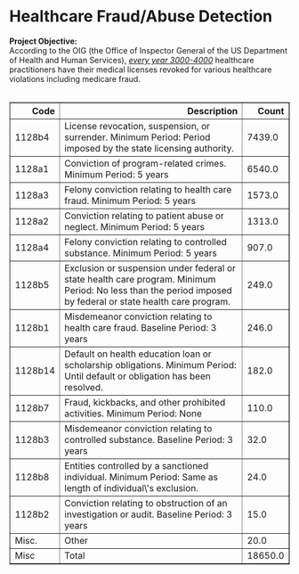 <div class="cell text_cell rendered unselected" tabindex="2">
<div class="inner_cell">
<div class="text_cell_render rendered_html" tabindex="-1">
<h1 id="Project-1:-Doctor-or-Drug-Dealer?">Healthcare Fraud/Abuse Detection</h1>
</div>
</div>
</div>
<div class="cell text_cell unselected rendered" tabindex="2">
<div class="prompt input_prompt"><strong>Project Objective:</strong></div>
<div class="prompt input_prompt">According to the OIG (the Office of Inspector General of the US Department of Health and Human Services), <span style="text-decoration: underline;"><em>every year 3000-4000</em></span> healthcare practitioners have their medical licenses revoked for various healthcare violations including medicare fraud.&nbsp;</div>
<br />
<table border="1" class="dataframe">  <thead>    <tr style="text-align: right;">      <th>Code</th>      <th>Description</th>      <th>Count</th>    </tr>  </thead>  <tbody>    <tr>      <td>1128b4</td>      <td>License revocation, suspension, or surrender. Minimum Period: Period imposed by the state licensing authority.</td>      <td>7439.0</td>    </tr>    <tr>      <td>1128a1</td>      <td>Conviction of program-related crimes. Minimum Period: 5 years</td>      <td>6540.0</td>    </tr>    <tr>      <td>1128a3</td>      <td>Felony conviction relating to health care fraud. Minimum Period: 5 years</td>      <td>1573.0</td>    </tr>    <tr>      <td>1128a2</td>      <td>Conviction relating to patient abuse or neglect. Minimum Period: 5 years</td>      <td>1313.0</td>    </tr>    <tr>      <td>1128a4</td>      <td>Felony conviction relating to controlled substance. Minimum Period: 5 years</td>      <td>907.0</td>    </tr>    <tr>      <td>1128b5</td>      <td>Exclusion or suspension under federal or state health care program. Minimum Period: No less than the period imposed by federal or state health care program.</td>      <td>249.0</td>    </tr>    <tr>      <td>1128b1</td>      <td>Misdemeanor conviction relating to health care fraud. Baseline Period: 3 years</td>      <td>246.0</td>    </tr>    <tr>      <td>1128b14</td>      <td>Default on health education loan or scholarship obligations. Minimum Period: Until default or obligation has been resolved.</td>      <td>182.0</td>    </tr>    <tr>      <td>1128b7</td>      <td>Fraud, kickbacks, and other prohibited activities. Minimum Period: None</td>      <td>110.0</td>    </tr>    <tr>      <td>1128b3</td>      <td>Misdemeanor conviction relating to controlled substance. Baseline Period: 3 years</td>      <td>32.0</td>    </tr>    <tr>      <td>1128b8</td>      <td>Entities controlled by a sanctioned individual. Minimum Period: Same as length of individual\'s exclusion.</td>      <td>24.0</td>    </tr>    <tr>      <td>1128b2</td>      <td>Conviction relating to obstruction of an investigation or audit. Baseline Period: 3 years</td>      <td>15.0</td>    </tr>    <tr>      <td>Misc.</td>      <td>Other</td>      <td>20.0</td>    </tr>    <tr>      <td>Misc</td>      <td>Total</td>      <td>18650.0</td>    </tr>  </tbody></table>
